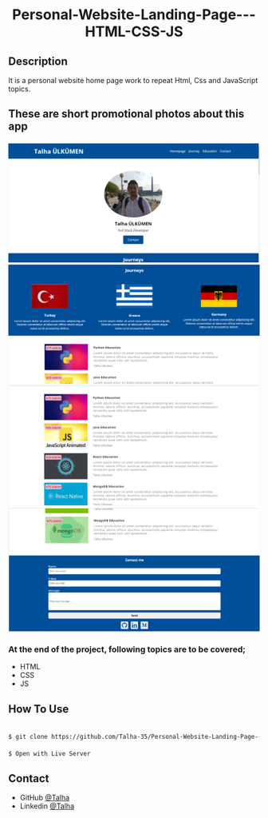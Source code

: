 <h1 align="center">Personal-Website-Landing-Page---HTML-CSS-JS</h1>

## Description

It is a personal website home page work to repeat Html, Css and JavaScript topics.


## These are short promotional photos about this app


<img src= "./images/read1.png" width =600 > <img src= "./images/read2.png" width =600 >
<img src= "./images/read3.png" width =600 > <img src= "./images/read4.png" width =600 >



### At the end of the project, following topics are to be covered;

- HTML
- CSS
- JS


## How To Use


```bash

$ git clone https://github.com/Talha-35/Personal-Website-Landing-Page---HTML-CSS-JS.git

$ Open with Live Server
```


## Contact

- GitHub [@Talha](https://github.com/Talha-35)
- Linkedin [@Talha](https://www.linkedin.com/in/talhaulkumen/)

